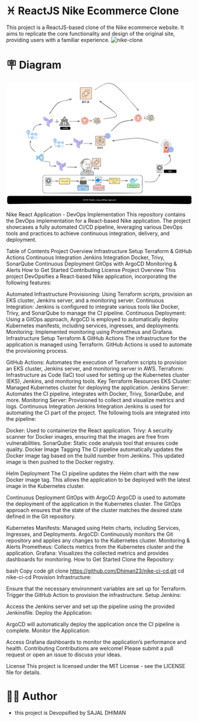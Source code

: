 
# :pisces: ReactJS Nike Ecommerce Clone

This project is a ReactJS-based clone of the Nike ecommerce website. It aims to replicate the core functionality and design of the original site, providing users with a familiar experience.
![nike-clone](https://github.com/mohsin-786/nike-clone-ingress/assets/109455638/e2b8e06d-7318-4559-8904-ff6235b4bf38)



# :placard: Diagram
![ingress](https://github.com/Dhiman23/nike-ci-cd/blob/infra/diagram.png)

Nike React Application - DevOps Implementation
This repository contains the DevOps implementation for a React-based Nike application. The project showcases a fully automated CI/CD pipeline, leveraging various DevOps tools and practices to achieve continuous integration, delivery, and deployment.

Table of Contents
Project Overview
Infrastructure Setup
Terraform & GitHub Actions
Continuous Integration
Jenkins Integration
Docker, Trivy, SonarQube
Continuous Deployment
GitOps with ArgoCD
Monitoring & Alerts
How to Get Started
Contributing
License
Project Overview
This project DevOpsifies a React-based Nike application, incorporating the following features:

Automated Infrastructure Provisioning: Using Terraform scripts, provision an EKS cluster, Jenkins server, and a monitoring server.
Continuous Integration: Jenkins is configured to integrate various tools like Docker, Trivy, and SonarQube to manage the CI pipeline.
Continuous Deployment: Using a GitOps approach, ArgoCD is employed to automatically deploy Kubernetes manifests, including services, ingresses, and deployments.
Monitoring: Implemented monitoring using Prometheus and Grafana.
Infrastructure Setup
Terraform & GitHub Actions
The infrastructure for the application is managed using Terraform. GitHub Actions is used to automate the provisioning process.

GitHub Actions: Automates the execution of Terraform scripts to provision an EKS cluster, Jenkins server, and monitoring server in AWS.
Terraform: Infrastructure as Code (IaC) tool used for setting up the Kubernetes cluster (EKS), Jenkins, and monitoring tools.
Key Terraform Resources
EKS Cluster: Managed Kubernetes cluster for deploying the application.
Jenkins Server: Automates the CI pipeline, integrates with Docker, Trivy, SonarQube, and more.
Monitoring Server: Provisioned to collect and visualize metrics and logs.
Continuous Integration
Jenkins Integration
Jenkins is used for automating the CI part of the project. The following tools are integrated into the pipeline:

Docker: Used to containerize the React application.
Trivy: A security scanner for Docker images, ensuring that the images are free from vulnerabilities.
SonarQube: Static code analysis tool that ensures code quality.
Docker Image Tagging
The CI pipeline automatically updates the Docker image tag based on the build number from Jenkins. This updated image is then pushed to the Docker registry.

Helm Deployment
The CI pipeline updates the Helm chart with the new Docker image tag. This allows the application to be deployed with the latest image in the Kubernetes cluster.

Continuous Deployment
GitOps with ArgoCD
ArgoCD is used to automate the deployment of the application in the Kubernetes cluster. The GitOps approach ensures that the state of the cluster matches the desired state defined in the Git repository.

Kubernetes Manifests: Managed using Helm charts, including Services, Ingresses, and Deployments.
ArgoCD: Continuously monitors the Git repository and applies any changes to the Kubernetes cluster.
Monitoring & Alerts
Prometheus: Collects metrics from the Kubernetes cluster and the application.
Grafana: Visualizes the collected metrics and provides dashboards for monitoring.
How to Get Started
Clone the Repository:

bash
Copy code
git clone https://github.com/Dhiman23/nike-ci-cd.git
cd nike-ci-cd
Provision Infrastructure:

Ensure that the necessary environment variables are set up for Terraform.
Trigger the GitHub Action to provision the infrastructure.
Setup Jenkins:

Access the Jenkins server and set up the pipeline using the provided Jenkinsfile.
Deploy the Application:

ArgoCD will automatically deploy the application once the CI pipeline is complete.
Monitor the Application:

Access Grafana dashboards to monitor the application’s performance and health.
Contributing
Contributions are welcome! Please submit a pull request or open an issue to discuss your ideas.

License
This project is licensed under the MIT License - see the LICENSE file for details.



# :man_technologist: Author

- this project is Devopsified by SAJAL DHIMAN




